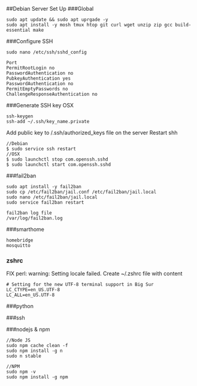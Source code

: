 ##Debian Server Set Up
###Global
```
sudo apt update && sudo apt uprgade -y
sudo apt install -y mosh tmux htop git curl wget unzip zip gcc build-essential make
```
###Configure SSH
```
sudo nano /etc/ssh/sshd_config

Port
PermitRootLogin no
PasswordAuthentication no
PubkeyAuthentication yes
PasswordAuthentication no
PermitEmptyPasswords no
ChallengeResponseAuthentication no
```
###Generate SSH key OSX
```
ssh-keygen
ssh-add ~/.ssh/key_name.private
```
Add public key to /.ssh/authorized_keys file on the server
Restart shh
```
//Debian
$ sudo service ssh restart
//OSX
$ sudo launchctl stop com.openssh.sshd
$ sudo launchctl start com.openssh.sshd
```
###fail2ban
```
sudo apt install -y fail2ban
sudo cp /etc/fail2ban/jail.conf /etc/fail2ban/jail.local
sudo nano /etc/fail2ban/jail.local
sudo service fail2ban restart
```
```
fail2ban log file
/var/log/fail2ban.log
```

###smarthome
```
homebridge
mosquitto
```

### zshrc
FIX perl: warning: Setting locale failed. 
Create ~/.zshrc file with content 
```
# Setting for the new UTF-8 terminal support in Big Sur
LC_CTYPE=en_US.UTF-8
LC_ALL=en_US.UTF-8
```
###python

###ssh

###nodejs & npm
```
//Node JS
sudo npm cache clean -f
sudo npm install -g n
sudo n stable

//NPM
sudo npm -v
sudo npm install -g npm
```



